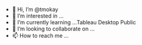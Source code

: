 - 👋 Hi, I’m @tmokay
- 👀 I’m interested in ...
- 🌱 I’m currently learning ...Tableau Desktop Public
- 💞️ I’m looking to collaborate on ...
- 📫 How to reach me ...

<!---
tmokay/tmokay is a ✨ special ✨ repository because its `README.md` (this file) appears on your GitHub profile.
You can click the Preview link to take a look at your changes.
--->
